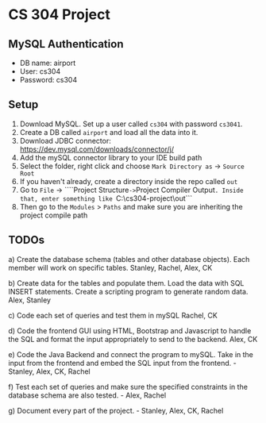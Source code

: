# CS 304 Project

## MySQL Authentication
- DB name: airport
- User: cs304
- Password: cs304

## Setup
1. Download MySQL. Set up a user called ```cs304``` with password ```cs3041```.
2. Create a DB called ```airport``` and load all the data into it.
3. Download JDBC connector: https://dev.mysql.com/downloads/connector/j/
2. Add the mySQL connector library to your IDE build path
3. Select the folder, right click and choose ```Mark Directory as``` -> ```Source Root```
4. If you haven't already, create a directory inside the repo called ```out```
5. Go to ```File``` -> ````Project Structure``` -> ```Project Compiler Output```.
Inside that, enter something like ```C:<some-path>\cs304-project\out```
6. Then go to the ```Modules``` > ```Paths``` and make sure you are inheriting the project compile path


## TODOs

a) Create the database schema (tables and other database objects). Each member will work on specific tables. 
Stanley, Rachel, Alex, CK

b) Create data for the tables and populate them. Load the data with SQL INSERT statements. Create a scripting program to generate random data.
Alex, Stanley

c) Code each set of queries and test them in mySQL
Rachel, CK

d) Code the frontend GUI using HTML, Bootstrap and Javascript to handle the SQL and format the input appropriately to send to the backend.
Alex, CK

e) Code the Java Backend and connect the program to mySQL. Take in the input from the frontend and embed the SQL input from the frontend. 
      -     Stanley, Alex, CK, Rachel

f) Test each set of queries and make sure the specified constraints in the database schema are also tested. 
      -     Alex, Rachel

g) Document every part of the project.
      -     Stanley, Alex, CK, Rachel

